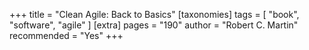 +++
title = "Clean Agile: Back to Basics"
[taxonomies]
tags = [ "book", "software", "agile" ]
[extra]
pages = "190"
author = "Robert C. Martin"
recommended = "Yes"
+++
